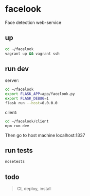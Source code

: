 # facelook
Face detection web-service

## up
```bash
cd ~/facelook
vagrant up && vagrant ssh
```

## run dev
server:
```bash
cd ~/facelook
export FLASK_APP=app/facelook.py
export FLASK_DEBUG=1
flask run --host=0.0.0.0
```
client:
```bash
cd ~/facelook/client
npm run dev
```
Then go to host machine localhost:1337

## run tests
```bash
nosetests
```

## todo
>CI, deploy, install
